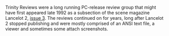Trinity Reviews were a long running PC-release review group that might have first appeared late 1992 as a subsection of the scene magazine Lancelot 2, [issue 3](/f/a57c2). The reviews continued on for years, long after Lancelot 2 stopped publishing and were mostly comprised of an ANSI text file, a viewer and sometimes some attach screenshots.